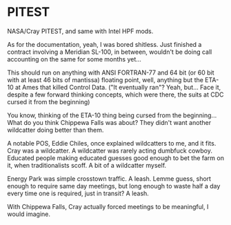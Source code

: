 # PITEST
NASA/Cray PITEST, and same with Intel HPF mods.

As for the documentation, yeah, I was bored shitless.  Just finished a contract involving a Meridian SL-100, in between, wouldn't be doing call accounting on the same for some months yet...

This should run on anything with ANSI FORTRAN-77 and 64 bit (or 60 bit with at least 46 bits of mantissa) floating point, well, anything but the ETA-10 at Ames that killed Control Data.  ("It eventually ran"?  Yeah, but...  Face it, despite a few forward thinking concepts, which were there, the suits at CDC cursed it from the beginning)

You know, thinking of the ETA-10 thing being cursed from the beginning...  What do you think Chippewa Falls was about?  They didn't want another wildcatter doing better than them.

A notable POS, Eddie Chiles, once explained wildcatters to me, and it fits.  Cray was a wildcatter.  A wildcatter was rarely acting dumbfuck cowboy.  Educated people making educated guesses good enough to bet the farm on it, when traditionalists scoff. A bit of a wildcatter myself.

Energy Park was simple crosstown traffic.  A leash.  Lemme guess, short enough to require same day meetings, but long enough to waste half a day every time one is required, just in transit?  A leash.

With Chippewa Falls, Cray actually forced meetings to be meaningful, I would imagine.
